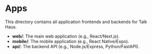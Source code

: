 # Apps

This directory contains all application frontends and backends for Talk Haus.

- **web/**: The main web application (e.g., React/Next.js).
- **mobile/**: The mobile application (e.g., React Native/Expo).
- **api/**: The backend API (e.g., Node.js/Express, Python/FastAPI).
